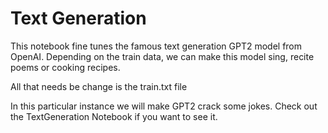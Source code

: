 # Text Generation

This notebook fine tunes the famous text generation GPT2 model from OpenAI.
Depending on the train data, we can make this model sing, recite poems or cooking recipes.

All that needs be change is the train.txt file

In this particular instance we will make GPT2 crack some jokes. Check out the TextGeneration Notebook if you want to see it.
